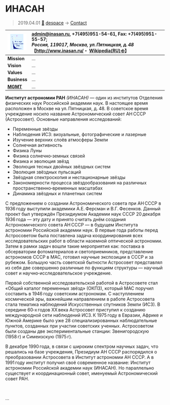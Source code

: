 # ИНАСАН
> 2019.04.01 [🚀](../../index/index.md) [despace](../index.md) → [Contact](../contact.md)

|[![](../f/contact/i/inasan_logo1_thumb.png)](../f/contact/i/inasan_logo1.png)|<admin@inasan.ru>, +7(495)951-54-61, Fax: +7(495)951-55-57;<br> *Россия, 119017, Москва, ул. Пятницкая, д. 48*<br> 【<http://www.inasan.ru/>・ [Wikipedia(RU) ⎆](https://ru.wikipedia.org/wiki/Институт_астрономии_РАН)】|
|:--|:--|
|**Mission**|…|
|**Vision**|…|
|**Values**|…|
|**Business**|…|
|**[MGMT](../mgmt.md)**|…|

**Институт астрономии РАН** *(ИНАСАН)* — один из институтов Отделения физических наук Российской академии наук. В настоящее время расположен в Москве на ул. Пятницкая, д. 48.   В советское время учреждение носило название Астрономический совет АН СССР (Астросовет). Основные направления исследований:

   - Переменные звёзды
   - Наблюдения ИСЗ: визуальные, фотографические и лазерные
   - Изучение верхних слоёв атмосферы Земли
   - Солнечная активность
   - Физика Луны
   - Физика солнечно‑земных связей
   - Физика и эволюция звёзд
   - Эволюция тесных двойных звёздных систем
   - Эволюция звёздных пульсаций
   - Звёздная спектроскопия и нестационарные звёзды
   - Закономерности процесса звёздообразования на различных пространственно‑временных масштабах
   - Динамика звёздных и планетных систем

С предложением о создании Астрономического совета при АН СССР в 1936 году выступили академики А.Е. Ферсман и В.Г. Фесенков. Данный проект был утверждён Президиумом Академии наук СССР 20 декабря 1936 года — эту дату и принято считать днём создания Астрономического совета АН СССР — в будущем Института астрономии Российской академии наук. В первые года работы перед Астросоветом была поставлена задача координирования всех исследовательских работ в области наземной оптической астрономии. Затем в рамки задач вошли такие мероприятия как: поставка в обсерватории фотоматериалов и светоприемников, представление астрономов СССР в МАС, готовил научные экспозиции в СССР и за рубежом. Большую часть советской бытности Астросовет представлял из себя две совершенно различные по функциям структуры — научный совет и научно‑исследовательское учреждение.

Первой собственной исследовательской работой в Астросовете стал «Общий каталог переменных звёзд» (ОКПЗ), который МАС поручил составить в 1946 году советским астрономам. С наступлением космической эры, важнейшим направлением в работе Астросовета стала тематика наблюдений Искусственных спутников Земли (ИСЗ). В середине 60‑х годов ХХ века Астросовет приступил к созданию международной сети наблюдений ИСЗ. К 1975 году в Евразии, Африке и Южной Америке было уже 28 специализированных наблюдательные пунктов, созданных при участии советских ученных. Астросоветом были созданы две экспериментальные станции: Звенигородскую (1958 г) и Симеизскую (1975 г).

В декабре 1990 года, в связи с широким спектром научных задач, что решались на базе учреждения, Президиум АН СССР распорядился о преобразовании Астросовета в Институт астрономии АН СССР. А в 1991 году институт получил своё современное название: Институт астрономии Российской академии наук (ИНАСАН). Но параллельно существует и координационный совет, именуемый Астрономический совет РАН.

<p style="page-break-after:always"> </p>

…
